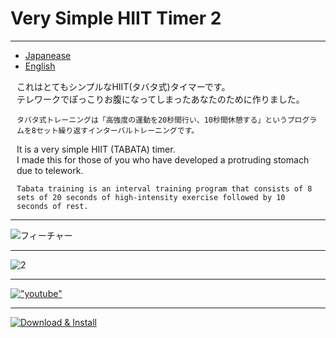 # Very Simple HIIT Timer 2

---
<ul class="nav nav-pills">
  <li class="nav-item">
    <a class="nav-link active" id="item1-tab" data-bs-toggle="tab" href="#item1">Japanease</a>
  </li>
  <li class="nav-item">
    <a class="nav-link" id="item2-tab" data-bs-toggle="tab" href="#item2">English</a>
  </li>
</ul>
<div class="tab-content" style="margin:10px;">
  <div class="tab-pane fade show active" id="item1" role="tabpanel" aria-labelledby="item1-tab">
    これはとてもシンプルなHIIT(タバタ式)タイマーです。<br>
    テレワークでぽっこりお腹になってしまったあなたのために作りました。<br>

    タバタ式トレーニングは「高強度の運動を20秒間行い、10秒間休憩する」というプログラムを8セット繰り返すインターバルトレーニングです。

  </div>
  <div class="tab-pane show fade" id="item2" role="tabpanel" aria-labelledby="item2-tab">
    It is a very simple HIIT (TABATA) timer.<br>
    I made this for those of you who have developed a protruding stomach due to telework.<br>

    Tabata training is an interval training program that consists of 8 sets of 20 seconds of high-intensity exercise followed by 10 seconds of rest.
  </div>
</div>

---
![フィーチャー](https://tomomori.github.io/documents/HiitTimer2/%E3%83%95%E3%82%A3%E3%83%BC%E3%83%81%E3%83%A3%E3%83%BC.jpg "フィーチャー")

---
![2](https://tomomori.github.io/documents/HiitTimer2/2.gif "2")

---
[!["youtube"](https://tomomori.github.io/documents/HiitTimer2/youtube_link.png)](https://www.youtube.com/watch?v=L4wvXs0Ds0w)

---
[![Download & Install](https://tomomori.github.io/google-play-badge.png)](https://play.google.com/store/apps/details?id=net.tomomori.hiit_timer_2)

